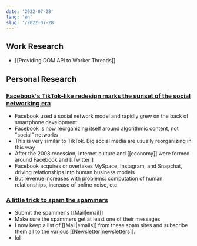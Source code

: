 ```yaml
---
date: '2022-07-28'
lang: 'en'
slug: '/2022-07-28'
---
```


## Work Research

- [[Providing DOM API to Worker Threads]]

## Personal Research

### [Facebook's TikTok-like redesign marks the sunset of the social networking era](https://www.axios.com/2022/07/25/sunset-social-network-facebook-tiktok)

- Facebook used a social network model and rapidly grew on the back of smartphone development
- Facebook is now reorganizing itself around algorithmic content, not "social" networks
- This is very similar to TikTok. Big social media are usually reorganizing in this way
- After the 2008 recession, Internet culture and [[economy]] were formed around Facebook and [[Twitter]]
- Facebook acquires or overtakes MySpace, Instagram, and Snapchat, driving relationships into human business models
- But revenue increases with problems: computation of human relationships, increase of online noise, etc

### [A little trick to spam the spammers](https://misc.l3m.in/txt/spam.txt)

- Submit the spammer's [[Mail|email]]
- Make sure the spammers get at least one of their messages
- I now keep a list of [[Mail|emails]] from these spam sites and subscribe them all to the various [[Newsletter|newsletters]].
- lol
